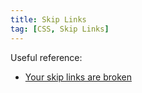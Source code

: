 ```yaml
---
title: Skip Links
tag: [CSS, Skip Links]
---
```

Useful reference:

* [Your skip links are broken](https://axesslab.com/skip-links)
